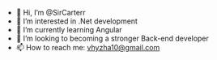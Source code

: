 - 👋 Hi, I’m @SirCarterr
- 👀 I’m interested in .Net development
- 🌱 I’m currently learning Angular
- 💞️ I’m looking to becoming a stronger Back-end developer
- 📫 How to reach me: vhyzha10@gmail.com

<!---
SirCarterr/SirCarterr is a ✨ special ✨ repository because its `README.md` (this file) appears on your GitHub profile.
You can click the Preview link to take a look at your changes.
--->
